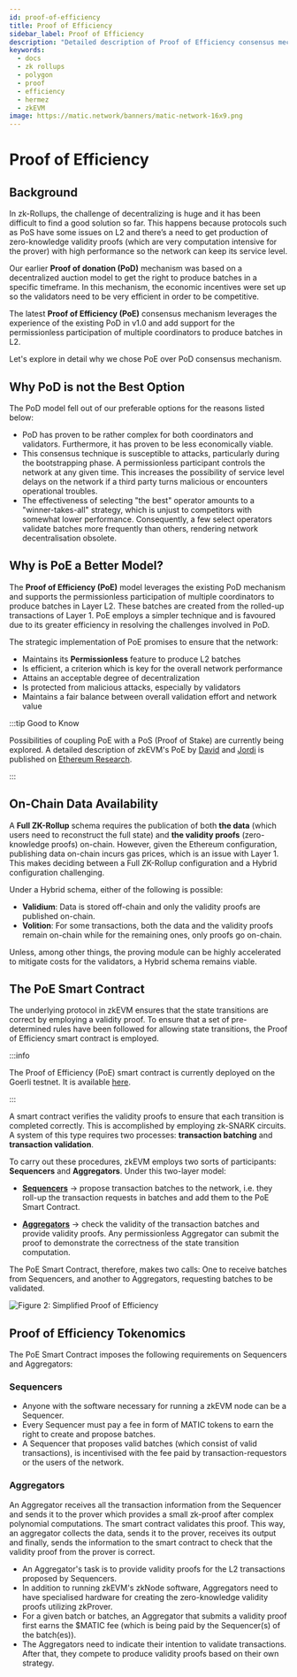 ```yaml
---
id: proof-of-efficiency
title: Proof of Efficiency
sidebar_label: Proof of Efficiency
description: "Detailed description of Proof of Efficiency consensus mechanism"
keywords:
  - docs
  - zk rollups
  - polygon
  - proof
  - efficiency
  - hermez
  - zkEVM
image: https://matic.network/banners/matic-network-16x9.png
---
```


# **Proof of Efficiency**

## **Background**

In zk-Rollups, the challenge of decentralizing is huge and it has been difficult to find a good solution so far. This happens because protocols such as PoS have some issues on L2 and there’s a need to get production of zero-knowledge validity proofs (which are very computation intensive for the prover) with high performance so the network can keep its service level.

Our earlier **Proof of donation (PoD)** mechanism was based on a decentralized auction model to get the right to produce batches in a specific timeframe. In this mechanism, the economic incentives were set up so the validators need to be very efficient in order to be competitive.

The latest **Proof of Efficiency (PoE)** consensus mechanism leverages the experience of the existing PoD in v1.0 and add support for the permissionless participation of multiple coordinators to produce batches in L2.

Let's explore in detail why we chose PoE over PoD consensus mechanism.

## **Why PoD is not the Best Option**

The PoD model fell out of our preferable options for the reasons listed below:

- PoD has proven to be rather complex for both coordinators and validators. Furthermore, it has proven to be less economically viable.
- This consensus technique is susceptible to attacks, particularly during the bootstrapping phase. A permissionless participant controls the network at any given time. This increases the possibility of service level delays on the network if a third party turns malicious or encounters operational troubles.
- The effectiveness of selecting "the best" operator amounts to a "winner-takes-all" strategy, which is unjust to competitors with somewhat lower performance. Consequently, a few select operators validate batches more frequently than others, rendering network decentralisation obsolete.

## **Why is PoE a Better Model?**

The **Proof of Efficiency (PoE)** model leverages the existing PoD mechanism and supports the permissionless participation of multiple coordinators to produce batches in Layer L2. These batches are created from the rolled-up transactions of Layer 1. PoE employs a simpler technique and is favoured due to its greater efficiency in resolving the challenges involved in PoD.  

The strategic implementation of PoE promises to ensure that the network: 

- Maintains its **Permissionless** feature to produce L2 batches 
- Is efficient, a criterion which is key for the overall network performance
- Attains an acceptable degree of decentralization
- Is protected from malicious attacks, especially by validators
- Maintains a fair balance between overall validation effort and network value

:::tip Good to Know

Possibilities of coupling PoE with a PoS (Proof of Stake) are currently being explored. A detailed description of zkEVM's PoE by [<ins>David</ins>](https://twitter.com/davidsrz) and [<ins>Jordi</ins>](https://twitter.com/jbaylina) is published on [<ins>Ethereum Research</ins>](https://ethresear.ch/t/proof-of-efficiency-a-new-consensus-mechanism-for-zk-rollups/11988).

:::

## **On-Chain Data Availability**

A **Full ZK-Rollup** schema requires the publication of both **the data** (which users need to reconstruct the full state) and **the validity proofs** (zero-knowledge proofs) on-chain. However, given the Ethereum configuration, publishing data on-chain incurs gas prices, which is an issue with Layer 1. This makes deciding between a Full ZK-Rollup configuration and a Hybrid configuration challenging.

Under a Hybrid schema, either of the following is possible:

 - **Validium**: Data is stored off-chain and only the validity proofs are published on-chain.
 - **Volition**: For some transactions, both the data and the validity proofs remain on-chain while for the remaining ones, only proofs go on-chain.

Unless, among other things, the proving module can be highly accelerated to mitigate costs for the validators, a Hybrid schema remains viable.

## **The PoE Smart Contract**

The underlying protocol in zkEVM ensures that the state transitions are correct by employing a validity proof. To ensure that a set of pre-determined rules have been followed for allowing state transitions, the Proof of Efficiency smart contract is employed.

:::info

The Proof of Efficiency (PoE) smart contract is currently deployed on the Goerli testnet. It is available [here](https://goerli.etherscan.io/address/0x14cB06e8dE2222912138F9a062E5a4d9F4821409).

:::

A smart contract verifies the validity proofs to ensure that each transition is completed correctly. This is accomplished by employing zk-SNARK circuits. A system of this type requires two processes: **transaction batching** and **transaction validation**.

To carry out these procedures, zkEVM employs two sorts of participants: **Sequencers** and **Aggregators**. Under this two-layer model: 

- [**Sequencers**](https://wiki.polygon.technology/docs/zkEVM/zkNode#sequencers) &rarr; propose transaction batches to the network, i.e. they roll-up the transaction requests in batches and add them to the PoE Smart Contract.

- [**Aggregators**](https://wiki.polygon.technology/docs/zkEVM/zkNode#aggregators) &rarr; check the validity of the transaction batches and provide validity proofs. Any permissionless Aggregator can submit the proof to demonstrate the correctness of the state transition computation.

The PoE Smart Contract, therefore, makes two calls: One to receive batches from Sequencers, and another to Aggregators, requesting batches to be validated.

![Figure 2: Simplified Proof of Efficiency](figures/fig2-simple-poe.png)

## **Proof of Efficiency Tokenomics**

The PoE Smart Contract imposes the following requirements on Sequencers and Aggregators:

### **Sequencers**

- Anyone with the software necessary for running a zkEVM node can be a Sequencer. 
- Every Sequencer must pay a fee in form of MATIC tokens to earn the right to create and propose batches. 
- A Sequencer that proposes valid batches (which consist of valid transactions), is incentivised with the fee paid by transaction-requestors or the users of the network. 


### **Aggregators**

An Aggregator receives all the transaction information from the Sequencer and sends it to the prover which provides a small zk-proof after complex polynomial computations. The smart contract validates this proof. This way, an aggregator collects the data, sends it to the prover, receives its output and finally, sends the information to the smart contract to check that the validity proof from the prover is correct. 

- An Aggregator's task is to provide validity proofs for the L2 transactions proposed by Sequencers.
- In addition to running zkEVM's zkNode software, Aggregators need to have specialised hardware for creating the zero-knowledge validity proofs utilizing zkProver.
- For a given batch or batches, an Aggregator that submits a validity proof first earns the $MATIC fee (which is being paid by the Sequencer(s) of the batch(es)).
- The Aggregators need to indicate their intention to validate transactions. After that, they compete to produce validity proofs based on their own strategy.